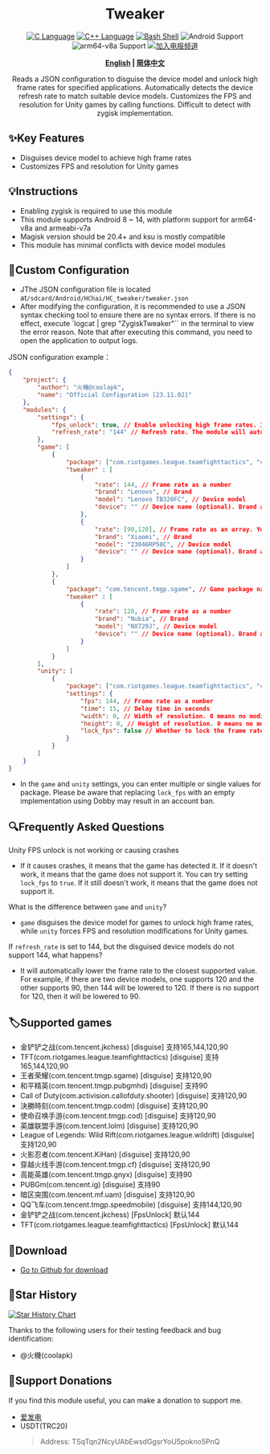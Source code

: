 <div align="center">
<h1>Tweaker</h1>
<a href="http://cppmicroservices.org/"><img alt="C Language" src="https://img.shields.io/badge/-C-black?logo=c&style=flat-square&logoColor=ffffff"></a>
<a href="http://cppmicroservices.org/"><img alt="C++ Language" src="https://img.shields.io/badge/-C++-808080?logo=c%2B%2B&style=flat-square&logoColor=ffffff"></a>
<a href="https://www.python.org/"><img alt="Bash Shell" src="https://img.shields.io/badge/-Bash-ae9a5a?style=flat-square&logo=shell&logoColor=ffffff"></a>
<img alt="Android Support" src="https://img.shields.io/badge/Android%208~14-Support-green">
<img alt="arm64-v8a Support" src="https://img.shields.io/badge/arm64--v8a-Support-green">
<a href="https://t.me/HCha1234"><img alt="加入电报频道" src="https://img.shields.io/badge/Join%20group-Telegram-brightgreen.svg?logo=telegram"></a>
<p><b><a href="README.md">English</a> | <a href="README-zh.md">简体中文</a></b></p>
<p>Reads a JSON configuration to disguise the device model and unlock high frame rates for specified applications. Automatically detects the device refresh rate to match suitable device models. Customizes the FPS and resolution for Unity games by calling functions. Difficult to detect with zygisk implementation.</p>
</div>

## ✨Key Features
- Disguises device model to achieve high frame rates
- Customizes FPS and resolution for Unity games

## 💡Instructions
- Enabling zygisk is required to use this module
- This module supports Android 8 ~ 14, with platform support for arm64-v8a and armeabi-v7a
- Magisk version should be 20.4+ and ksu is mostly compatible
- This module has minimal conflicts with device model modules

## 📝Custom Configuration
- JThe JSON configuration file is located at`/sdcard/Android/HChai/HC_tweaker/tweaker.json`
- After modifying the configuration, it is recommended to use a JSON syntax checking tool to ensure there are no syntax errors. If there is no effect, execute `logcat | grep "ZygiskTweaker"`` in the terminal to view the error reason. Note that after executing this command, you need to open the application to output logs.

JSON configuration example：  
```json
{
    "project": {
        "author": "火機@coolapk",
        "name": "Official Configuration [23.11.02]"
    },
    "modules": {
        "settings": {
            "fps_unlock": true, // Enable unlocking high frame rates. If set to false, the game will not have its frame rate unlocked, but device model disguising will still work for Game mode and Unity mode.
            "refresh_rate": "144" // Refresh rate. The module will automatically detect the device refresh rate upon installation, but you can also manually modify it.
        },
        "game": [
            {
                "package": ["com.riotgames.league.teamfighttactics", "com.tencent.jkchess"], // Game package name(s) in an array format. You can specify multiple packages.
                "tweaker" : [
                    {
                        "rate": 144, // Frame rate as a number
                        "brand": "Lenovo", // Brand
                        "model": "Lenovo TB320FC", // Device model
                        "device": "" // Device name (optional). Brand and model must be specified.
                    },
                    {
                        "rate": [90,120], // Frame rate as an array. You can specify multiple frame rates.
                        "brand": "Xiaomi", // Brand
                        "model": "23046RP50C", // Device model
                        "device": "" // Device name (optional). Brand and model must be specified.
                    }
                ]
            },
            {
                "package": "com.tencent.tmgp.sgame", // Game package name as a string. You can only specify one package.
                "tweaker" : [
                    {
                        "rate": 120, // Frame rate as a number
                        "brand": "Nubia", // Brand
                        "model": "NX729J", // Device model
                        "device": "" // Device name (optional). Brand and model must be specified.
                    }
                ]
            }
        ],
        "unity": [
            {
                "package": ["com.riotgames.league.teamfighttactics", "com.tencent.jkchess"], // Game package name(s) in an array format. You can specify multiple packages, or use a string format like in the 'game' section.
                "settings": {
                    "fps": 144, // Frame rate as a number
                    "time": 15, // Delay time in seconds
                    "width": 0, // Width of resolution. 0 means no modification.
                    "height": 0, // Height of resolution. 0 means no modification.
                    "lock_fps": false // Whether to lock the frame rate. Set to true for forced lock, false for no lock.
                }
            }
        ]
    }
}
```

-  In the `game` and `unity` settings, you can enter multiple or single values for package. Please be aware that replacing `lock_fps` with an empty implementation using Dobby may result in an account ban.

## 🔍Frequently Asked Questions

Unity FPS unlock is not working or causing crashes
- If it causes crashes, it means that the game has detected it. If it doesn't work, it means that the game does not support it. You can try setting `lock_fps` to `true`. If it still doesn't work, it means that the game does not support it.

What is the difference between `game` and `unity`?
- `game` disguises the device model for games to unlock high frame rates, while `unity` forces FPS and resolution modifications for Unity games.

If `refresh_rate` is set to 144, but the disguised device models do not support 144, what happens?
- It will automatically lower the frame rate to the closest supported value. For example, if there are two device models, one supports 120 and the other supports 90, then 144 will be lowered to 120. If there is no support for 120, then it will be lowered to 90.

## 🏷️Supported games
- 金铲铲之战(com.tencent.jkchess) [disguise] 支持165,144,120,90
- TFT(com.riotgames.league.teamfighttactics) [disguise] 支持165,144,120,90
- 王者荣耀(com.tencent.tmgp.sgame) [disguise] 支持120,90
- 和平精英(com.tencent.tmgp.pubgmhd) [disguise] 支持90
- Call of Duty(com.activision.callofduty.shooter) [disguise] 支持120,90
- 決勝時刻(com.tencent.tmgp.codm) [disguise] 支持120,90
- 使命召唤手游(com.tencent.tmgp.cod) [disguise] 支持120,90
- 英雄联盟手游(com.tencent.lolm) [disguise] 支持120,90
- League of Legends: Wild Rift(com.riotgames.league.wildrift) [disguise] 支持120,90
- 火影忍者(com.tencent.KiHan) [disguise] 支持120,90
- 穿越火线手游(com.tencent.tmgp.cf) [disguise] 支持120,90
- 高能英雄(com.tencent.tmgp.gnyx) [disguise] 支持90
- PUBGm(com.tencent.ig) [disguise] 支持90
- 暗区突围(com.tencent.mf.uam) [disguise] 支持120,90
- QQ飞车(com.tencent.tmgp.speedmobile) [disguise] 支持144,120,90
- 金铲铲之战(com.tencent.jkchess) [FpsUnlock] 默认144
- TFT(com.riotgames.league.teamfighttactics) [FpsUnlock] 默认144

## 🚀Download
- [Go to Github for download](https://github.com/OneB1ank/zygisk-Tweaker/releases)

## 🌟Star History

<a href="https://star-history.com/#OneB1ank/zygisk-Tweaker&Timeline">
  <picture>
    <source media="(prefers-color-scheme: dark)" srcset="https://api.star-history.com/svg?repos=OneB1ank/zygisk-Tweaker&type=Timeline&theme=dark" />
    <source media="(prefers-color-scheme: light)" srcset="https://api.star-history.com/svg?repos=OneB1ank/zygisk-Tweaker&type=Timeline" />
    <img alt="Star History Chart" src="https://api.star-history.com/svg?repos=OneB1ank/zygisk-Tweaker&type=Timeline" />
  </picture>
</a>

Thanks to the following users for their testing feedback and bug identification:
- @火機(coolapk)

## 🎉Support Donations
If you find this module useful, you can make a donation to support me.
- [爱发电](https://afdian.net/a/HCha1)
- USDT(TRC20)
  > Address: TSqTqn2NcyUAbEwsdGgsrYoU5pokno5PnQ
